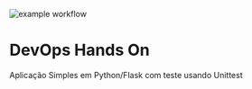![example workflow](https://github.com/giovanesd/devopslab/actions/workflows/pipeline.yml/badge.svg)

# DevOps Hands On
Aplicação Simples em Python/Flask com teste usando Unittest